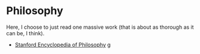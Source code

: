 # Philosophy
Here, I choose to just read one massive work (that is about as thorough as it can be, I think).

- [Stanford Encyclopedia of Philosophy](https://ia800409.us.archive.org/9/items/StanfordEncyclopediaOfPhilosophyBook4You/[]_Stanford_encyclopedia_of_philosophy(Book4You).pdf)
g
